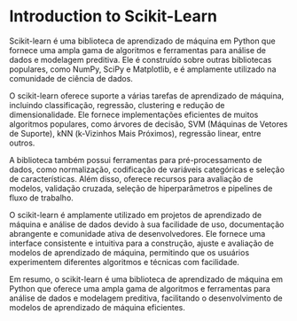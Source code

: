 
# Introduction to Scikit-Learn



Scikit-learn é uma biblioteca de aprendizado de máquina em Python que fornece uma ampla gama de algoritmos e ferramentas para análise de dados e modelagem preditiva. Ele é construído sobre outras bibliotecas populares, como NumPy, SciPy e Matplotlib, e é amplamente utilizado na comunidade de ciência de dados.

O scikit-learn oferece suporte a várias tarefas de aprendizado de máquina, incluindo classificação, regressão, clustering e redução de dimensionalidade. Ele fornece implementações eficientes de muitos algoritmos populares, como árvores de decisão, SVM (Máquinas de Vetores de Suporte), kNN (k-Vizinhos Mais Próximos), regressão linear, entre outros.

A biblioteca também possui ferramentas para pré-processamento de dados, como normalização, codificação de variáveis categóricas e seleção de características. Além disso, oferece recursos para avaliação de modelos, validação cruzada, seleção de hiperparâmetros e pipelines de fluxo de trabalho.

O scikit-learn é amplamente utilizado em projetos de aprendizado de máquina e análise de dados devido à sua facilidade de uso, documentação abrangente e comunidade ativa de desenvolvedores. Ele fornece uma interface consistente e intuitiva para a construção, ajuste e avaliação de modelos de aprendizado de máquina, permitindo que os usuários experimentem diferentes algoritmos e técnicas com facilidade.

Em resumo, o scikit-learn é uma biblioteca de aprendizado de máquina em Python que oferece uma ampla gama de algoritmos e ferramentas para análise de dados e modelagem preditiva, facilitando o desenvolvimento de modelos de aprendizado de máquina eficientes.
